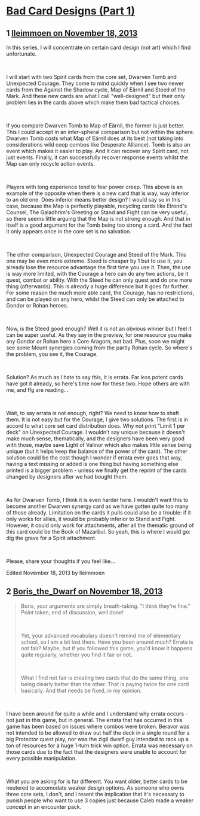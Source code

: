 # [Bad Card Designs (Part 1)](https://community.fantasyflightgames.com/topic/93680-bad-card-designs-part-1/)

## 1 [lleimmoen on November 18, 2013](https://community.fantasyflightgames.com/topic/93680-bad-card-designs-part-1/?do=findComment&comment=911151)

In this series, I will concentrate on certain card design (not art) which I find unfortunate.

 

I will start with two Spirit cards from the core set, Dwarven Tomb and Unexpected Courage. They come to mind quickly when I see two newer cards from the Against the Shadow cycle, Map of Eärnil and Steed of the Mark. And these new cards are what I call "well-designed" but their only problem lies in the cards above which make them bad tactical choices.

 

If you compare Dwarven Tomb to Map of Eärnil, the former is just better. This I could accept in an inter-spheral comparison but not within the sphere. Dwarven Tomb costs what Map of Eärnil does at its best (not taking into considerations wild coop combos like Desperate Alliance). Tomb is also an event which makes it easier to play. And it can recover any Spirit card, not just events. Finally, it can successfully recover response events whilst the Map can only recycle action events.

 

Players with long experience tend to fear power creep. This above is an example of the opposite when there is a new card that is way, way inferior to an old one. Does inferior means better design? I would say so in this case, because the Map is perfectly playable, recycling cards like Elrond's Counsel, The Galadhrim's Greeting or Stand and Fight can be very useful, so there seems little arguing that the Map is not strong enough. And that in itself is a good argument for the Tomb being too strong a card. And the fact it only appears once in the core set is no salvation.

 

The other comparison, Unexpected Courage and Steed of the Mark. This one may be even more extreme. Steed is cheaper by 1 but to use it, you already lose the resource advantage the first time you use it. Then, the use is way more limited, with the Courage a hero can do any two actions, be it quest, combat or ability. With the Steed he can only quest and do one more thing (afterwards). This is already a huge difference but it goes far further. For some reason the much more able card, the Courage, has no restrictions, and can be played on any hero, whilst the Steed can only be attached to Gondor or Rohan heroes.

 

Now, is the Steed good enough? Well it is not an obvious winner but I feel it can be super useful. As they say in the preview, for one resource you make any Gondor or Rohan hero a Core Aragorn, not bad. Plus, soon we might see some Mount synergies coming from the partly Rohan cycle. So where's the problem, you see it, the Courage.

 

Solution? As much as I hate to say this, it is errata. Far less potent cards have got it already, so here's time now for these two. Hope others are with me, and ffg are reading...

 

Wait, to say errata is not enough, right? We need to know how to shaft them. It is not easy but for the Courage, I give two solutions. The first is in accord to what core set card distribution does. Why not print "Limit 1 per deck" on Unexpected Courage. I wouldn't say unique because it doesn't make much sense, thematically, and the designers have been very good with those, maybe save Light of Valinor which also makes little sense being unique (but it helps keep the balance of the power of the card). The other solution could be the cost though I wonder if errata ever goes that way, having a text missing or added is one thing but having something else printed is a bigger problem - unless we finally get the reprint of the cards changed by designers after we had bought them.

 

As for Dwarven Tomb, I think it is even harder here. I wouldn't want this to become another Dwarven synergy card as we have gotten quite too many of those already. Limitation on the cards it pulls could also be a trouble: if it only works for allies, it would be probably inferior to Stand and Fight. However, it could only work for attachments, after all the thematic ground of this card could be the Book of Mazarbul. So yeah, this is where I would go: dig the grave for a Spirit attachment.

 

Please, share your thoughts if you feel like...

Edited November 18, 2013 by lleimmoen

## 2 [Boris_the_Dwarf on November 18, 2013](https://community.fantasyflightgames.com/topic/93680-bad-card-designs-part-1/?do=findComment&comment=911524)

> Boris, your arguments are simply breath-taking. "I think they're fine." Point taken, end of discussion, well done!
> 
>  
> 
> Yet, your advanced vocabulary doesn't remind me of elementary school, so I am a bit lost there. Have you been around much? Errata is not fair? Maybe, but if you followed this game, you'd know it happens quite regularly, whether you find it fair or not.
> 
>  
> 
> What I find not fair is creating two cards that do the same thing, one being clearly better than the other. That is paying twice for one card basically. And that needs be fixed, in my opinion.

 

I have been around for quite a while and I understand why errata occurs - not just in this game, but in general. The errata that has occurred in this game has been based on issues where combos were broken. Beravor was not intended to be allowed to draw out half the deck in a single round for a big Protector quest play, nor was the zigil dwarf guy intended to rack up a ton of resources for a huge 1-turn trick win option. Errata was necessary on those cards due to the fact that the designers were unable to account for every possible manipulation.

 

What you are asking for is far different. You want older, better cards to be neutered to accomodate weaker design options. As someone who owns three core sets, I don't, and I resent the implication that it's necessary to punish people who want to use 3 copies just because Caleb made a weaker concept in an encounter pack.

